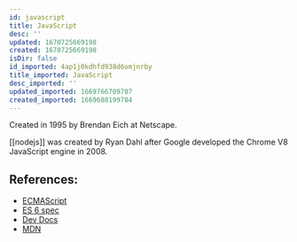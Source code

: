 ```yaml
---
id: javascript
title: JavaScript
desc: ''
updated: 1670725669198
created: 1670725669198
isDir: false
id_imported: 4ap1j0kdhfd938d6omjnrby
title_imported: JavaScript
desc_imported: ''
updated_imported: 1669766709707
created_imported: 1669688199784
---
```


Created in 1995 by Brendan Eich at Netscape.

[[nodejs]] was created by Ryan Dahl after Google developed the Chrome V8 JavaScript engine in 2008.

## References:

* [ECMAScript](https://262.ecma-international.org/12.0/)
* [ES 6 spec](https://262.ecma-international.org/6.0/)
* [Dev Docs](https://devdocs.io/javascript/)
* [MDN](https://developer.mozilla.org/en-US/docs/Web/JavaScript/Reference)